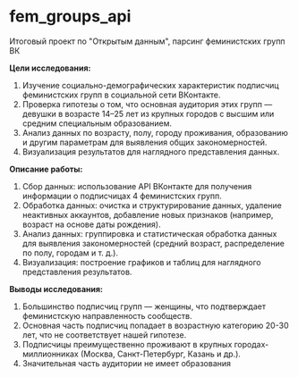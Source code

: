 # fem_groups_api
Итоговый проект по "Открытым данным", парсинг феминистских групп ВК

**Цели исследования:**
1.	Изучение социально-демографических характеристик подписчиц феминистских групп в социальной сети ВКонтакте.
2.	Проверка гипотезы о том, что основная аудитория этих групп — девушки в возрасте 14–25 лет из крупных городов с высшим или средним специальным образованием.
3.	Анализ данных по возрасту, полу, городу проживания, образованию и другим параметрам для выявления общих закономерностей.
4.	Визуализация результатов для наглядного представления данных.

**Описание работы:**
1. Сбор данных: использование API ВКонтакте для получения информации о подписчицах 4 феминистских групп.
2. Обработка данных: очистка и структурирование данных, удаление неактивных аккаунтов, добавление новых признаков (например, возраст на основе даты рождения).
3. Анализ данных: группировка и статистическая обработка данных для выявления закономерностей (средний возраст, распределение по полу, городам и т. д.).
4. Визуализация: построение графиков и таблиц для наглядного представления результатов.

**Выводы исследования:**
1.	Большинство подписчиц групп — женщины, что подтверждает феминистскую направленность сообществ.
2.	Основная часть подписчиц попадает в возрастную категорию 20-30 лет, что не соответствует нашей гипотезе.
3.	Подписчицы преимущественно проживают в крупных городах-миллионниках (Москва, Санкт-Петербург, Казань и др.).
4.	Значительная часть аудитории не имеет образования



